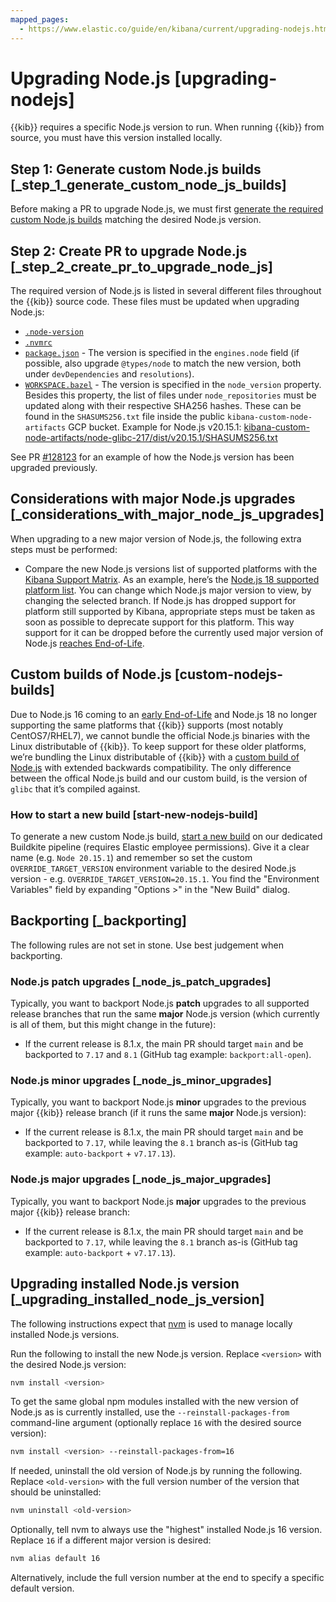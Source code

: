 ```yaml
---
mapped_pages:
  - https://www.elastic.co/guide/en/kibana/current/upgrading-nodejs.html
---
```


# Upgrading Node.js [upgrading-nodejs]

{{kib}} requires a specific Node.js version to run. When running {{kib}} from source, you must have this version installed locally.

## Step 1: Generate custom Node.js builds [_step_1_generate_custom_node_js_builds]

Before making a PR to upgrade Node.js, we must first [generate the required custom Node.js builds](#start-new-nodejs-build) matching the desired Node.js version.


## Step 2: Create PR to upgrade Node.js [_step_2_create_pr_to_upgrade_node_js]

The required version of Node.js is listed in several different files throughout the {{kib}} source code. These files must be updated when upgrading Node.js:

* [`.node-version`](https://github.com/elastic/kibana/blob/master/.node-version)
* [`.nvmrc`](https://github.com/elastic/kibana/blob/master/.nvmrc)
* [`package.json`](https://github.com/elastic/kibana/blob/master/package.json) - The version is specified in the `engines.node` field (if possible, also upgrade `@types/node` to match the new version, both under `devDependencies` and `resolutions`).
* [`WORKSPACE.bazel`](https://github.com/elastic/kibana/blob/master/WORKSPACE.bazel) - The version is specified in the `node_version` property. Besides this property, the list of files under `node_repositories` must be updated along with their respective SHA256 hashes. These can be found in the `SHASUMS256.txt` file inside the public `kibana-custom-node-artifacts` GCP bucket. Example for Node.js v20.15.1: [kibana-custom-node-artifacts/node-glibc-217/dist/v20.15.1/SHASUMS256.txt](https://storage.googleapis.com/kibana-custom-node-artifacts/node-glibc-217/dist/v20.15.1/SHASUMS256.txt)

See PR [#128123](https://github.com/elastic/kibana/pull/128123) for an example of how the Node.js version has been upgraded previously.


## Considerations with major Node.js upgrades [_considerations_with_major_node_js_upgrades]

When upgrading to a new major version of Node.js, the following extra steps must be performed:

* Compare the new Node.js versions list of supported platforms with the [Kibana Support Matrix](https://www.elastic.co/support/matrix#matrix_os). As an example, here’s the [Node.js 18 supported platform list](https://github.com/nodejs/node/blob/v18.x/BUILDING.md#platform-list). You can change which Node.js major version to view, by changing the selected branch. If Node.js has dropped support for platform still supported by Kibana, appropriate steps must be taken as soon as possible to deprecate support for this platform. This way support for it can be dropped before the currently used major version of Node.js [reaches End-of-Life](https://github.com/nodejs/release#release-schedule).


## Custom builds of Node.js [custom-nodejs-builds]

Due to Node.js 16 coming to an [early End-of-Life](https://nodejs.org/en/blog/announcements/nodejs16-eol) and Node.js 18 no longer supporting the same platforms that {{kib}} supports (most notably CentOS7/RHEL7), we cannot bundle the official Node.js binaries with the Linux distributable of {{kib}}. To keep support for these older platforms, we’re bundling the Linux distributable of {{kib}} with a [custom build of Node.js](https://github.com/elastic/kibana-custom-nodejs-builds) with extended backwards compatibility. The only difference between the offical Node.js build and our custom build, is the version of `glibc` that it’s compiled against.

### How to start a new build [start-new-nodejs-build]

To generate a new custom Node.js build, [start a new build](https://buildkite.com/elastic/kibana-custom-node-dot-js-builds#new) on our dedicated Buildkite pipeline (requires Elastic employee permissions). Give it a clear name (e.g. `Node 20.15.1`) and remember so set the custom `OVERRIDE_TARGET_VERSION` environment variable to the desired Node.js version - e.g. `OVERRIDE_TARGET_VERSION=20.15.1`. You find the "Environment Variables" field by expanding "Options >" in the "New Build" dialog.



## Backporting [_backporting]

The following rules are not set in stone. Use best judgement when backporting.

### Node.js patch upgrades [_node_js_patch_upgrades]

Typically, you want to backport Node.js **patch** upgrades to all supported release branches that run the same **major** Node.js version (which currently is all of them, but this might change in the future):

* If the current release is 8.1.x, the main PR should target `main` and be backported to `7.17` and `8.1` (GitHub tag example: `backport:all-open`).


### Node.js minor upgrades [_node_js_minor_upgrades]

Typically, you want to backport Node.js **minor** upgrades to the previous major {{kib}} release branch (if it runs the same **major** Node.js version):

* If the current release is 8.1.x, the main PR should target `main` and be backported to `7.17`, while leaving the `8.1` branch as-is (GitHub tag example: `auto-backport` + `v7.17.13`).


### Node.js major upgrades [_node_js_major_upgrades]

Typically, you want to backport Node.js **major** upgrades to the previous major {{kib}} release branch:

* If the current release is 8.1.x, the main PR should target `main` and be backported to `7.17`, while leaving the `8.1` branch as-is (GitHub tag example: `auto-backport` + `v7.17.13`).



## Upgrading installed Node.js version [_upgrading_installed_node_js_version]

The following instructions expect that [nvm](https://github.com/nvm-sh/nvm) is used to manage locally installed Node.js versions.

Run the following to install the new Node.js version. Replace `<version>` with the desired Node.js version:

```bash
nvm install <version>
```

To get the same global npm modules installed with the new version of Node.js as is currently installed, use the `--reinstall-packages-from` command-line argument (optionally replace `16` with the desired source version):

```bash
nvm install <version> --reinstall-packages-from=16
```

If needed, uninstall the old version of Node.js by running the following. Replace `<old-version>` with the full version number of the version that should be uninstalled:

```bash
nvm uninstall <old-version>
```

Optionally, tell nvm to always use the "highest" installed Node.js 16 version. Replace `16` if a different major version is desired:

```bash
nvm alias default 16
```

Alternatively, include the full version number at the end to specify a specific default version.


